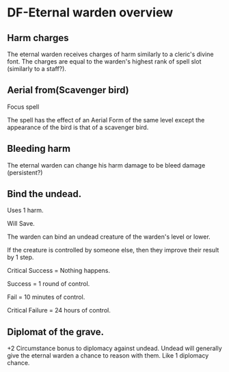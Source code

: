 # DF-Eternal warden overview

## Harm charges
The eternal warden receives charges of harm similarly to a cleric's divine font.
The charges are equal to the warden's highest rank of spell slot (similarly to a staff?).

## Aerial from(Scavenger bird)
Focus spell

The spell has the effect of an Aerial Form of the same level except the appearance of the bird is that of a scavenger bird.

## Bleeding harm
The eternal warden can change his harm damage to be bleed damage (persistent?)

## Bind the undead.
Uses 1 harm.

Will Save.

The warden can bind an undead creature of the warden's level or lower.

If the creature is controlled by someone else, then they improve their result by 1 step.

Critical Success = Nothing happens.

Success = 1 round of control.

Fail = 10 minutes of control.

Critical Failure = 24 hours of control.

## Diplomat of the grave.

+2 Circumstance bonus to diplomacy against undead.
Undead will generally give the eternal warden a chance to reason with them.
Like 1 diplomacy chance.
